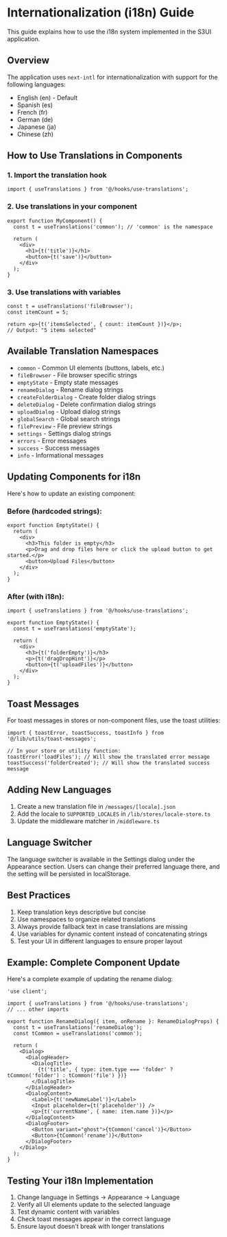 # Internationalization (i18n) Guide

This guide explains how to use the i18n system implemented in the S3UI application.

## Overview

The application uses `next-intl` for internationalization with support for the following languages:
- English (en) - Default
- Spanish (es)
- French (fr)
- German (de)
- Japanese (ja)
- Chinese (zh)

## How to Use Translations in Components

### 1. Import the translation hook

```tsx
import { useTranslations } from '@/hooks/use-translations';
```

### 2. Use translations in your component

```tsx
export function MyComponent() {
  const t = useTranslations('common'); // 'common' is the namespace
  
  return (
    <div>
      <h1>{t('title')}</h1>
      <button>{t('save')}</button>
    </div>
  );
}
```

### 3. Use translations with variables

```tsx
const t = useTranslations('fileBrowser');
const itemCount = 5;

return <p>{t('itemsSelected', { count: itemCount })}</p>;
// Output: "5 items selected"
```

## Available Translation Namespaces

- `common` - Common UI elements (buttons, labels, etc.)
- `fileBrowser` - File browser specific strings
- `emptyState` - Empty state messages
- `renameDialog` - Rename dialog strings
- `createFolderDialog` - Create folder dialog strings
- `deleteDialog` - Delete confirmation dialog strings
- `uploadDialog` - Upload dialog strings
- `globalSearch` - Global search strings
- `filePreview` - File preview strings
- `settings` - Settings dialog strings
- `errors` - Error messages
- `success` - Success messages
- `info` - Informational messages

## Updating Components for i18n

Here's how to update an existing component:

### Before (hardcoded strings):
```tsx
export function EmptyState() {
  return (
    <div>
      <h3>This folder is empty</h3>
      <p>Drag and drop files here or click the upload button to get started.</p>
      <button>Upload Files</button>
    </div>
  );
}
```

### After (with i18n):
```tsx
import { useTranslations } from '@/hooks/use-translations';

export function EmptyState() {
  const t = useTranslations('emptyState');
  
  return (
    <div>
      <h3>{t('folderEmpty')}</h3>
      <p>{t('dragDropHint')}</p>
      <button>{t('uploadFiles')}</button>
    </div>
  );
}
```

## Toast Messages

For toast messages in stores or non-component files, use the toast utilities:

```tsx
import { toastError, toastSuccess, toastInfo } from '@/lib/utils/toast-messages';

// In your store or utility function:
toastError('loadFiles'); // Will show the translated error message
toastSuccess('folderCreated'); // Will show the translated success message
```

## Adding New Languages

1. Create a new translation file in `/messages/[locale].json`
2. Add the locale to `SUPPORTED_LOCALES` in `/lib/stores/locale-store.ts`
3. Update the middleware matcher in `/middleware.ts`

## Language Switcher

The language switcher is available in the Settings dialog under the Appearance section. Users can change their preferred language there, and the setting will be persisted in localStorage.

## Best Practices

1. Keep translation keys descriptive but concise
2. Use namespaces to organize related translations
3. Always provide fallback text in case translations are missing
4. Use variables for dynamic content instead of concatenating strings
5. Test your UI in different languages to ensure proper layout

## Example: Complete Component Update

Here's a complete example of updating the rename dialog:

```tsx
'use client';

import { useTranslations } from '@/hooks/use-translations';
// ... other imports

export function RenameDialog({ item, onRename }: RenameDialogProps) {
  const t = useTranslations('renameDialog');
  const tCommon = useTranslations('common');
  
  return (
    <Dialog>
      <DialogHeader>
        <DialogTitle>
          {t('title', { type: item.type === 'folder' ? tCommon('folder') : tCommon('file') })}
        </DialogTitle>
      </DialogHeader>
      <DialogContent>
        <Label>{t('newNameLabel')}</Label>
        <Input placeholder={t('placeholder')} />
        <p>{t('currentName', { name: item.name })}</p>
      </DialogContent>
      <DialogFooter>
        <Button variant="ghost">{tCommon('cancel')}</Button>
        <Button>{tCommon('rename')}</Button>
      </DialogFooter>
    </Dialog>
  );
}
```

## Testing Your i18n Implementation

1. Change language in Settings → Appearance → Language
2. Verify all UI elements update to the selected language
3. Test dynamic content with variables
4. Check toast messages appear in the correct language
5. Ensure layout doesn't break with longer translations